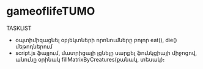# gameoflifeTUMO

TASKLIST
* օպտիմիզացնել օբյեկտների որոնումները բոլոր eat(), die() մեթոդներում
* script.js ֆայլում, մատրիցայի լցնելը սարքել ֆունկցիայի միջոցով, անունը օրինակ fillMatrixByCreatures(քանակ, տեսակ)։
